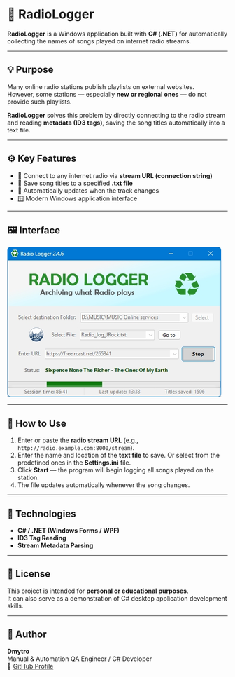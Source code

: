 # 🎵 RadioLogger

**RadioLogger** is a Windows application built with **C# (.NET)** for automatically collecting the names of songs played on internet radio streams.

---

## 💡 Purpose

Many online radio stations publish playlists on external websites.  
However, some stations — especially **new or regional ones** — do not provide such playlists.

**RadioLogger** solves this problem by directly connecting to the radio stream and reading **metadata (ID3 tags)**, saving the song titles automatically into a text file.

---

## ⚙️ Key Features

- 🔗 Connect to any internet radio via **stream URL (connection string)**  
- 💾 Save song titles to a specified **.txt file**  
- 🧠 Automatically updates when the track changes  
- 🪟 Modern Windows application interface  

---

## 🖼️ Interface

![RadioLogger Screenshot](./RadioLoggerMain01.jpg)

---

## 🚀 How to Use

1. Enter or paste the **radio stream URL** (e.g., `http://radio.example.com:8000/stream`).
2. Enter the name and location of the **text file** to save. Or select from the predefined ones in the **Settings.ini** file.
3. Click **Start** — the program will begin logging all songs played on the station.  
4. The file updates automatically whenever the song changes.

---

## 🧩 Technologies

- **C# / .NET (Windows Forms / WPF)**  
- **ID3 Tag Reading**  
- **Stream Metadata Parsing**

---

## 📄 License

This project is intended for **personal or educational purposes**.  
It can also serve as a demonstration of C# desktop application development skills.

---

## 👤 Author

**Dmytro**  
Manual & Automation QA Engineer / C# Developer  
🔗 [GitHub Profile](https://github.com/Dku4it)
